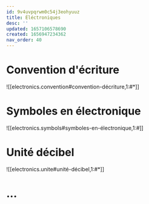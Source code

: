 ```yaml
---
id: 9v4uvpqrwm0c54j3eohyuuz
title: Éléctroniques
desc: ''
updated: 1657106578690
created: 1656947234362
nav_order: 40
---
```


# Convention d'écriture

![[electronics.convention#convention-décriture,1:#*]]

# Symboles en électronique

![[electronics.symbols#symboles-en-électronique,1:#]]

# Unité décibel

![[electronics.unite#unité-décibel,1:#*]]

# ...